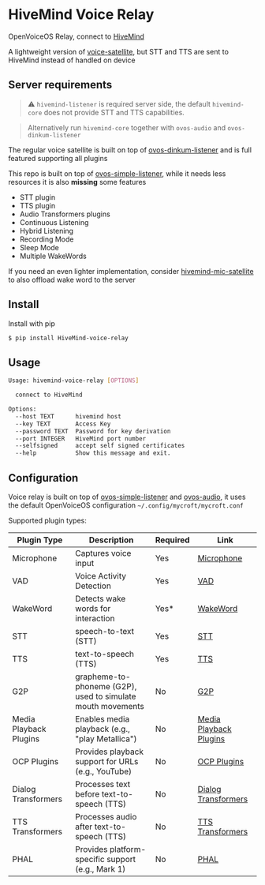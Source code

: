 # HiveMind Voice Relay

OpenVoiceOS Relay, connect to [HiveMind](https://github.com/JarbasHiveMind/HiveMind-listener)

A lightweight version of [voice-satellite](https://github.com/JarbasHiveMind/HiveMind-voice-sat), but STT and TTS are sent to HiveMind instead of handled on device

## Server requirements

> ⚠️ `hivemind-listener` is required server side, the default `hivemind-core` does not provide STT and TTS capabilities.

> Alternatively run `hivemind-core` together with `ovos-audio` and `ovos-dinkum-listener`

The regular voice satellite is built on top of [ovos-dinkum-listener](https://github.com/OpenVoiceOS/ovos-dinkum-listener) and is full featured supporting all plugins

This repo is built on top of [ovos-simple-listener](https://github.com/TigreGotico/ovos-simple-listener), while it needs less resources it is also **missing** some features

- STT plugin
- TTS plugin
- Audio Transformers plugins
- Continuous Listening
- Hybrid Listening
- Recording Mode
- Sleep Mode
- Multiple WakeWords

If you need an even lighter implementation, consider [hivemind-mic-satellite](https://github.com/JarbasHiveMind/hivemind-mic-satellite) to also offload wake word to the server

## Install

Install with pip

```bash
$ pip install HiveMind-voice-relay
```

## Usage

```bash
Usage: hivemind-voice-relay [OPTIONS]

  connect to HiveMind

Options:
  --host TEXT      hivemind host
  --key TEXT       Access Key
  --password TEXT  Password for key derivation
  --port INTEGER   HiveMind port number
  --selfsigned     accept self signed certificates
  --help           Show this message and exit.

```

## Configuration

Voice relay is built on top of [ovos-simple-listener](https://github.com/TigreGotico/ovos-simple-listener) and [ovos-audio](https://github.com/OpenVoiceOS/ovos-audio), it uses the default OpenVoiceOS configuration `~/.config/mycroft/mycroft.conf`

Supported plugin types:

| Plugin Type | Description | Required | Link |
|-------------|-------------|----------|------|
| Microphone | Captures voice input | Yes | [Microphone](https://openvoiceos.github.io/ovos-technical-manual/mic_plugins/) |
| VAD | Voice Activity Detection | Yes | [VAD](https://openvoiceos.github.io/ovos-technical-manual/vad_plugins/) |
| WakeWord | Detects wake words for interaction | Yes* | [WakeWord](https://openvoiceos.github.io/ovos-technical-manual/ww_plugins/) |
| STT | speech-to-text (STT)| Yes | [STT](https://openvoiceos.github.io/ovos-technical-manual/stt_plugins/) |
| TTS | text-to-speech (TTS) | Yes | [TTS](https://openvoiceos.github.io/ovos-technical-manual/tts_plugins) |
| G2P | grapheme-to-phoneme (G2P), used to simulate mouth movements  | No | [G2P](https://openvoiceos.github.io/ovos-technical-manual/g2p_plugins) |
| Media Playback Plugins | Enables media playback (e.g., "play Metallica") | No | [Media Playback Plugins](https://openvoiceos.github.io/ovos-technical-manual/media_plugins/) |
| OCP Plugins | Provides playback support for URLs (e.g., YouTube) | No | [OCP Plugins](https://openvoiceos.github.io/ovos-technical-manual/ocp_plugins/) |
| Dialog Transformers | Processes text before text-to-speech (TTS) | No | [Dialog Transformers](https://openvoiceos.github.io/ovos-technical-manual/transformer_plugins/) |
| TTS Transformers | Processes audio after text-to-speech (TTS) | No | [TTS Transformers](https://openvoiceos.github.io/ovos-technical-manual/transformer_plugins/) |
| PHAL | Provides platform-specific support (e.g., Mark 1) | No | [PHAL](https://openvoiceos.github.io/ovos-technical-manual/PHAL/) |